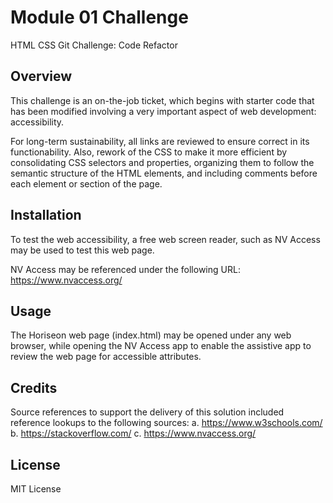 # Module 01 Challenge
HTML CSS Git Challenge: Code Refactor

## Overview
This challenge is an on-the-job ticket, which begins with starter code that has been modified involving a very important aspect of web development: accessibility.

For long-term sustainability, all links are reviewed to ensure correct in its functionability. Also, rework of the CSS to make it more efficient by consolidating CSS selectors and properties, organizing them to follow the semantic structure of the HTML elements, and including comments before each element or section of the page.

## Installation

To test the web accessibility, a free web screen reader, such as NV Access may be used to test this web page.

NV Access may be referenced under the following URL: https://www.nvaccess.org/

## Usage

The Horiseon web page (index.html) may be opened under any web browser, while opening the NV Access app to enable the assistive app to review the web page for accessible attributes.

## Credits

Source references to support the delivery of this solution included reference lookups to the following sources:
a. https://www.w3schools.com/
b. https://stackoverflow.com/
c. https://www.nvaccess.org/

## License

MIT License
